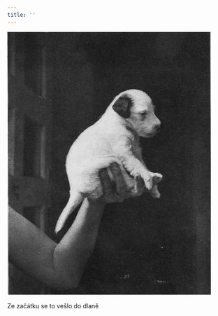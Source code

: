 ```yaml
---
title: ''
---
```


![dasenka_fotky_001](./resources/dasenka_fotky_001.jpg)  

Ze začátku se to vešlo do dlaně
